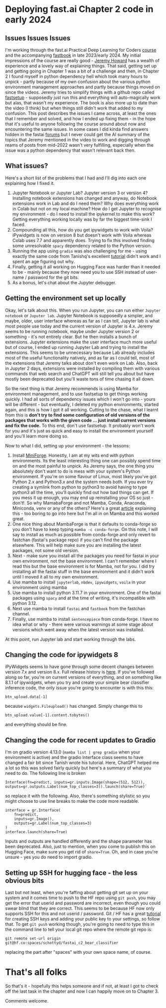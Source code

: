 # Deploying fast.ai Chapter 2 code in early 2024

## Issues Issues Issues
I'm working through the fast.ai Practical Deep Learning for Coders [course](https://course.fast.ai/) and the accompanying [fastbook](https://github.com/fastai/fastbook) in late 2023/early 2024. My initial impressions of the course are really good - [Jeremy Howard](https://jeremy.fast.ai/) has a wealth of experience and a lovely way of explaining things. That said, getting set up and getting going in Chapter 1 was a bit of a challenge and then, in Chapter 2 I found myself in python dependency hell which took many hours to unpick - partly because of my own confusion about  the various python environment management approaches and partly because things moved on since the videos.  Jeremy tries to simplify things with a github repo called [fastsetup](https://github.com/fastai/fastsetup) - supposedly just run this and everything will auto-magically work but alas, that wasn't my experience. The book is also more up to date than the video (I think) but when things still didn't work that added to my confusion. This post describes the issues I came across, at least the ones that I remember and solved, and how I ended up fixing them - in the hope that it's useful to anyone following the course around about now and encountering the same issues. In some cases I did kinda find answers hidden in the fastai [forums](https://forums.fast.ai/t/lesson-2-official-topic/96033) but I never could get the AI summary of the topics that Jeremy mentioned in the video to work and digging through reams of posts from mid-2022 wasn't very fulfilling, especially when the issue was a python dependency that wasn't relevant back then. 

## What issues? 
Here's a short list of the problems that I had and I'll dig into each one explaining how I fixed it.
1. Jupyter Notebook or Jupyter Lab?  Jupyter version 3 or version 4?  Installing notebook extensions has changed and anyway, do Notebook extensions work in Lab and do I need them?  Why does everything work in Colab but not on my local machine?   How do I get Jupyter to recognise my environment - do I need to install the ipykernel to make this work?  Getting everything working locally was by far the biggest time-sink I faced.
2. Compounding all this,  how do you get ipywidgets to work with Voila? iPywidgets is now on version 8 but doesn't work with Voila whereas Colab uses 7.7 and apparently does. Trying to fix this involved finding some unresolvable `spacy` dependency related to the Python version. 
3. Running the app using `gradio` was also challenging for me - using exactly the same code from Tanishq's excellent [tutorial](https://www.tanishq.ai/blog/posts/2021-11-16-gradio-huggingface.html) didn't work and I spent an age figuring out why. 
4. Finally, getting it all working on Hugging Face was harder than it needed to be - mainly because they now need you to use SSH instead of user-name / password for the git bits. 
5. As a bonus, let's chat about the Jupyter debugger. 

## Getting the environment set up locally
Okay, let's talk about this. When you run Jupyter, you can run either `Jupyter notebook` or `Juputer lab`. Jupyter Notebook is supposedly a simpler, and maybe, older, user interface whereas as far as I can tell, Jupyter lab is what most people use today and the current version of Jupyter is 4.x. Jeremy seems to be running notebook, maybe under Jupyter version 2 or something - it's not entirely clear. But he then installs a bunch of extensions. Jupyter extensions make the user interface much more useful but of course, I ended up running Jupyter Lab and trying to install the extensions. This seems to be unnecessary because Lab already includes most of the useful functionality natively, and as far as I could tell, most of the extensions that Jeremy talks about don't even work on Lab. Also, back in Jupyter 2 days, extensions were installed by compiling them with various commands that web search and ChatGPT will still tell you about but have mostly been deprecated but you'll waste tons of time chasing it all down. 

So the next thing is that Jeremy recommends is using Mamba for environment management, and to use fastsetup to get things working quickly. I had all sorts of dependency issues which I won't go into - yours will be different - but eventually, I deleted my python environments, started again, and this is how I got it all working. Cutting to the chase, what I learnt from this is **don't try to find some configuration of old versions of the packages that works with the given code  ... just install current versions and fix the code.**  To this end, don't use fastsetup. It probably won't work for you and it's just as quick and easy to install the environment yourself and you'll learn more doing so. 

Now to what I did, setting up your environment - the lessons:

1. Install [MiniForge](https://github.com/conda-forge/miniforge).  Honestly, I am at my wits end with python environments. Its the least interesting thing one can possibly spend time on and the most painful to unpick. As Jeremy says, the one thing you absolutely don't want to do is mess with your system's Python environment. If you're on some flavour of Linux, most likely you've got Python 2.x and Python3.x and the system needs both.  If you ever try creating a symlink from python to python3 to avoid having to type python3 all the time, you'll quickly find out how bad things can get. If you mess it up enough, you may end up reinstalling your OS so just - don't!.  So why MamabaForge and not Mamba, Conda, Anaconda, Miniconda, venv or any of the others?  Here's a great [article](https://aseifert.com/p/python-environments/) explaining this - too boring to go into here but I'm all in on Mamba and this worked great. 
2. One nice thing about MambaForge is that it defaults to conda-forge so you don't have to keep typing `mamba -c conda-forge`. On this note, I will say to install as much as possible from conda-forge and only revert to fastchan (fastai's package repo) if you can't find the package elsewhere. This will help make sure you are installing the latest packages, not some old version. 
3. Next - make sure you install all the packages you need for fastai in your own environment, not the base environment.  I can't remember where I read this but the base environment is for Mamba, not for you. I did try installing all the fastai stuff in the base environment and it didn't work until I moved it all to my own environment. 
4. Use mamba to install `jupyterlab`, `nbdev`, `ipywidgets`, `voila` in your environment using mamba
5. Use mamba to install python 3.11.7 in your environment. One of the fastai packages using `spacy` and at the time of writing, it's incompatible with python 3.12. 
6. Next use mamba to install `fastai` and `fastbook` from the fastchan channel. 
7. Finally, use mamba to install `sentencepiece` from conda-forge.  I have no idea what or why - there were various warnings at some stage about versions which went away when the latest version was installed.

At this point, run Jupyter lab and start working through the labs. 

## Changing the code for ipywidgets 8
iPyWidgets seems to have gone through some decent changes between version 7.x and version 8.x. Full release history is [here](https://pypi.org/project/ipywidgets/#history).  If you've followed along so far, you're on current versions of everything, and on something like 8.1.1 of ipywidgets, when you try and create your simple bear classifier inference code, the only issue you're going to encounter  is with this this:
```
btn_upload.data[-1]
```

because `widgets.Fileupload()` has changed.  Simply change this to 
```
btn_upload.value[-1].content.tobytes()
```
and everything should be fine. 

## Changing the code for recent updates to Gradio
I'm on gradio version 4.13.0 (`mamba list | grep gradio` when your environment is active) and the gradio Interface class seems to have changed a fair bit since Tanish wrote his tutorial.  Here, ChatGPT helped me a lot so this was solved fairly quickly but here's a summary of what you need to do.  The following line is broken
```
Interface(fn=predict, inputs=gr.inputs.Image(shape=(512, 512)), outputs=gr.outputs.Label(num_top_classes=3)).launch(share=True)`
```

so replace it with the following. Also, there's something stylistic so you might choose to use line breaks to make the code more readable. 
```
interface = gr.Interface(
    fn=predict, 
    inputs=gr.Image(), 
    outputs=gr.Label(num_top_classes=3)
)
interface.launch(share=True)
```

Inputs and outputs are handled differently and the shape parameter has been deprecated. 
Also, just to mention, when you come to publish this on Hugging Face, make sure you get rid of `share=True`.  Oh, and in case you're unsure - yes you do need to import gradio. 
## Setting up SSH for hugging face - the less obvious bits
Last but not least, when you're faffing about getting git set up on your system and it comes time to push to the HF repo using `git push`, you may get the error that userid and password are incorrect, even though you could swear blind that they are correct. This seems to be because HF now only supports SSH for this and not userid / password. Git / HF has a great [tutorial](https://huggingface.co/docs/hub/security-git-ssh) for creating SSH keys and adding your public key to your settings, so follow that. To get `git push` working though, you're going to need to type this in the command line to tell your local git repo where the remote git repo is: 
```
git remote set-url origin git@hf.co:spaces/schottyd/fastai_c2_bear_classifier
```

replacing the part after "spaces" with your own space name, of course. 

# That's all folks
So that's it - hopefully this helps someone and if not, at least I got to check off the last task in the chapter and now I can happily move on to Chapter 3. 

Comments welcome.  
